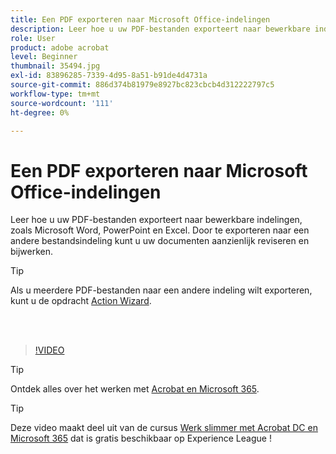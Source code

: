 ```yaml
---
title: Een PDF exporteren naar Microsoft Office-indelingen
description: Leer hoe u uw PDF-bestanden exporteert naar bewerkbare indelingen zoals Microsoft Word, Excel of PowerPoint
role: User
product: adobe acrobat
level: Beginner
thumbnail: 35494.jpg
exl-id: 83896285-7339-4d95-8a51-b91de4d4731a
source-git-commit: 886d374b81979e8927bc823cbcb4d312222797c5
workflow-type: tm+mt
source-wordcount: '111'
ht-degree: 0%

---
```


# Een PDF exporteren naar Microsoft Office-indelingen

Leer hoe u uw PDF-bestanden exporteert naar bewerkbare indelingen, zoals Microsoft Word, PowerPoint en Excel. Door te exporteren naar een andere bestandsindeling kunt u uw documenten aanzienlijk reviseren en bijwerken.

>[!TIP]
>
>Als u meerdere PDF-bestanden naar een andere indeling wilt exporteren, kunt u de opdracht [Action Wizard](../advanced-tasks/action.md).

<br> 

>[!VIDEO](https://video.tv.adobe.com/v/35494?hidetitle=true)

>[!TIP]
>
>Ontdek alles over het werken met [Acrobat en Microsoft 365](../integrate/integrate-overview.md).

>[!TIP]
>
>Deze video maakt deel uit van de cursus [Werk slimmer met Acrobat DC en Microsoft 365](https://experienceleague.adobe.com/?recommended=Acrobat-U-1-2021.microsoft365) dat is gratis beschikbaar op Experience League !
